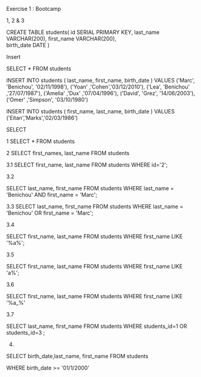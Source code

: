 Exercise 1 : Bootcamp

1, 2 & 3

CREATE TABLE students(
id SERIAL PRIMARY KEY,
last_name VARCHAR(200),	
first_name VARCHAR(200),	
birth_date DATE 
)


Insert

SELECT * FROM students

INSERT INTO students
  ( last_name, first_name, birth_date )
VALUES
  ('Marc',	'Benichou',	'02/11/1998'),
('Yoan'	,'Cohen','03/12/2010'),
 ('Lea',	'Benichou'	,'27/07/1987'),
 ('Amelia'	,'Dux'	,'07/04/1996'),
 ('David',	'Grez',	'14/06/2003'),
 ('Omer'	,'Simpson',	'03/10/1980')





  INSERT INTO students
    ( first_name, last_name, birth_date )
  VALUES
 ('Eitan','Marks','02/03/1986')


 SELECT

1
  SELECT * FROM students

2
  SELECT first_names, last_name FROM students

3.1
SELECT first_name, last_name FROM students
WHERE id='2';


3.2

SELECT  last_name, first_name FROM students
 WHERE    last_name = 'Benichou'  AND first_name = 'Marc';

3.3
 SELECT  last_name, first_name FROM students
 WHERE    last_name = 'Benichou'  OR first_name = 'Marc';

 3.4

 SELECT first_name, last_name FROM students
WHERE first_name LIKE '%a%';

3.5

 SELECT first_name, last_name FROM students
WHERE first_name LIKE 'a%';


3.6 

 SELECT first_name, last_name FROM students
WHERE first_name LIKE '%a_%'

3.7 

SELECT  last_name, first_name FROM students
 WHERE students_id=1 OR students_id=3 ;



4.

SELECT  birth_date,last_name, first_name FROM students
	
 WHERE birth_date >= '01/1/2000'



  